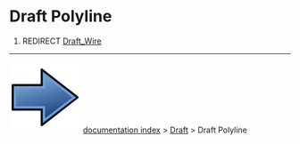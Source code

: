 # Draft Polyline
1.  REDIRECT [Draft_Wire](Draft_Wire.md)



---
![](images/Button_right.svg) [documentation index](../README.md) > [Draft](Draft_Workbench.md) > Draft Polyline

